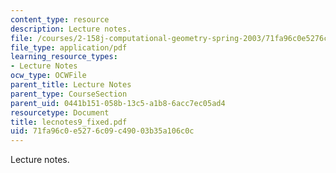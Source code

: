 ```yaml
---
content_type: resource
description: Lecture notes.
file: /courses/2-158j-computational-geometry-spring-2003/71fa96c0e5276c09c49003b35a106c0c_lecnotes9_fixed.pdf
file_type: application/pdf
learning_resource_types:
- Lecture Notes
ocw_type: OCWFile
parent_title: Lecture Notes
parent_type: CourseSection
parent_uid: 0441b151-058b-13c5-a1b8-6acc7ec05ad4
resourcetype: Document
title: lecnotes9_fixed.pdf
uid: 71fa96c0-e527-6c09-c490-03b35a106c0c
---
```

Lecture notes.

